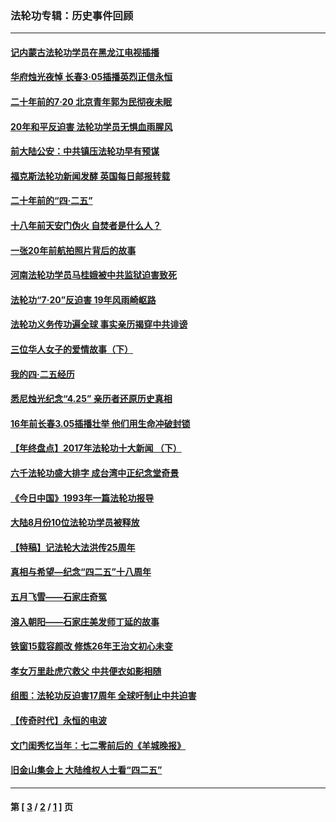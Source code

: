 ### 法轮功专辑：历史事件回顾
---
#### [记内蒙古法轮功学员在黑龙江电视插播](../../pages/nf5793/n11699194.md) 
#### [华府烛光夜悼 长春3·05插播英烈正信永恒](../../pages/nf5793/n11397432.md) 
#### [二十年前的7·20 北京青年郭为民彻夜未眠](../../pages/nf5793/n11354195.md) 
#### [20年和平反迫害 法轮功学员无惧血雨腥风](../../pages/nf5793/n11348279.md) 
#### [前大陆公安：中共镇压法轮功早有预谋](../../pages/nf5793/n11352168.md) 
#### [福克斯法轮功新闻发酵  英国每日邮报转载](../../pages/nf5793/n11285952.md) 
#### [二十年前的“四·二五”](../../pages/nf5793/n11207639.md) 
#### [十八年前天安门伪火 自焚者是什么人？](../../pages/nf5793/n10996556.md) 
#### [一张20年前航拍照片背后的故事](../../pages/nf5793/n10693797.md) 
#### [河南法轮功学员马桂娥被中共监狱迫害致死](../../pages/nf5793/n10684974.md) 
#### [法轮功“7‧20”反迫害 19年风雨崎岖路](../../pages/nf5793/n10570834.md) 
#### [法轮功义务传功遍全球 事实亲历揭穿中共诽谤](../../pages/nf5793/n10581061.md) 
#### [三位华人女子的爱情故事（下）](../../pages/nf5793/n10435541.md) 
#### [我的四·二五经历](../../pages/nf5793/n10347081.md) 
#### [悉尼烛光纪念“4.25” 亲历者还原历史真相](../../pages/nf5793/n10334862.md) 
#### [16年前长春3.05插播壮举 他们用生命冲破封锁](../../pages/nf5793/n10197682.md) 
#### [【年终盘点】2017年法轮功十大新闻 （下）](../../pages/nf5793/n9977769.md) 
#### [六千法轮功盛大排字 成台湾中正纪念堂奇景](../../pages/nf5793/n9943815.md) 
#### [《今日中国》1993年一篇法轮功报导](../../pages/nf5793/n9908018.md) 
#### [大陆8月份10位法轮功学员被释放](../../pages/nf5793/n9787034.md) 
#### [【特稿】记法轮大法洪传25周年](../../pages/nf5793/n9116480.md) 
#### [真相与希望—纪念“四二五”十八周年](../../pages/nf5793/n9064470.md) 
#### [五月飞雪——石家庄奇冤](../../pages/nf5793/n8546691.md) 
#### [溶入朝阳——石家庄美发师丁延的故事](../../pages/nf5793/n8440302.md) 
#### [铁窗15载容颜改 修炼26年王治文初心未变](../../pages/nf5793/n8188925.md) 
#### [孝女万里赴虎穴救父 中共便衣如影相随](../../pages/nf5793/n8185646.md) 
#### [组图：法轮功反迫害17周年 全球吁制止中共迫害](../../pages/nf5793/n8119113.md) 
#### [【传奇时代】永恒的电波](../../pages/nf5793/n4648418.md) 
#### [文门闺秀忆当年：七二零前后的《羊城晚报》](../../pages/nf5793/n4485218.md) 
#### [旧金山集会上 大陆维权人士看“四二五”](../../pages/nf5793/n4421837.md) 

---
#### 第 [ [3](./3.md) / [2](./2.md) / [1](./1.md) ] 页
